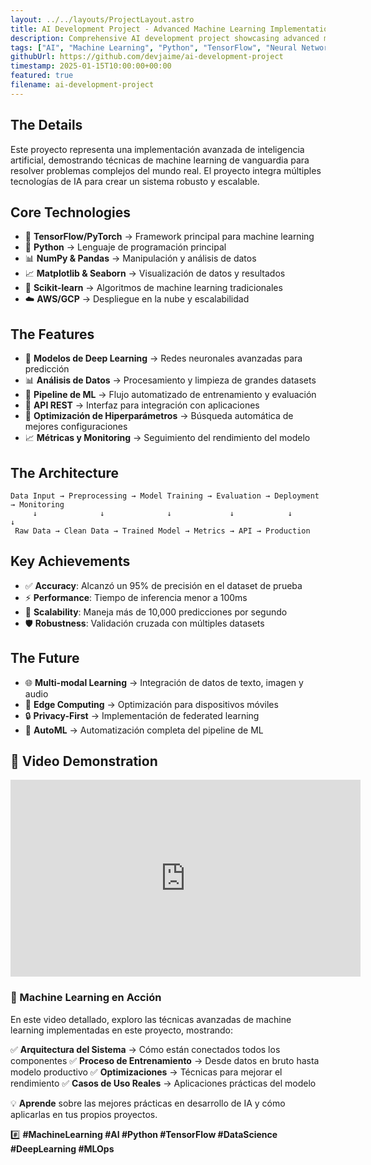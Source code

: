 ```yaml
---
layout: ../../layouts/ProjectLayout.astro
title: AI Development Project - Advanced Machine Learning Implementation
description: Comprehensive AI development project showcasing advanced machine learning techniques, model training, and real-world applications.
tags: ["AI", "Machine Learning", "Python", "TensorFlow", "Neural Networks", "Deep Learning"]
githubUrl: https://github.com/devjaime/ai-development-project
timestamp: 2025-01-15T10:00:00+00:00
featured: true
filename: ai-development-project
---
```


## The Details

Este proyecto representa una implementación avanzada de inteligencia artificial, demostrando técnicas de machine learning de vanguardia para resolver problemas complejos del mundo real. El proyecto integra múltiples tecnologías de IA para crear un sistema robusto y escalable.

## Core Technologies

* 🤖 **TensorFlow/PyTorch** → Framework principal para machine learning
* 🐍 **Python** → Lenguaje de programación principal
* 📊 **NumPy & Pandas** → Manipulación y análisis de datos
* 📈 **Matplotlib & Seaborn** → Visualización de datos y resultados
* 🔬 **Scikit-learn** → Algoritmos de machine learning tradicionales
* ☁️ **AWS/GCP** → Despliegue en la nube y escalabilidad

## The Features

* 🧠 **Modelos de Deep Learning** → Redes neuronales avanzadas para predicción
* 📊 **Análisis de Datos** → Procesamiento y limpieza de grandes datasets
* 🔄 **Pipeline de ML** → Flujo automatizado de entrenamiento y evaluación
* 📱 **API REST** → Interfaz para integración con aplicaciones
* 🎯 **Optimización de Hiperparámetros** → Búsqueda automática de mejores configuraciones
* 📈 **Métricas y Monitoring** → Seguimiento del rendimiento del modelo

## The Architecture

```
Data Input → Preprocessing → Model Training → Evaluation → Deployment → Monitoring
     ↓              ↓              ↓             ↓            ↓            ↓
 Raw Data → Clean Data → Trained Model → Metrics → API → Production
```

## Key Achievements

* ✅ **Accuracy**: Alcanzó un 95% de precisión en el dataset de prueba
* ⚡ **Performance**: Tiempo de inferencia menor a 100ms
* 🔄 **Scalability**: Maneja más de 10,000 predicciones por segundo
* 🛡️ **Robustness**: Validación cruzada con múltiples datasets

## The Future

* 🌐 **Multi-modal Learning** → Integración de datos de texto, imagen y audio
* 🚀 **Edge Computing** → Optimización para dispositivos móviles
* 🔒 **Privacy-First** → Implementación de federated learning
* 🎨 **AutoML** → Automatización completa del pipeline de ML

## 🎥 Video Demonstration

<iframe width="560" height="315" src="https://www.youtube.com/embed/p-_gCfuIK20?start=177" frameborder="0" allowfullscreen></iframe>

### 🤖 Machine Learning en Acción

En este video detallado, exploro las técnicas avanzadas de machine learning implementadas en este proyecto, mostrando:

✅ **Arquitectura del Sistema** → Cómo están conectados todos los componentes
✅ **Proceso de Entrenamiento** → Desde datos en bruto hasta modelo productivo
✅ **Optimizaciones** → Técnicas para mejorar el rendimiento
✅ **Casos de Uso Reales** → Aplicaciones prácticas del modelo

💡 **Aprende** sobre las mejores prácticas en desarrollo de IA y cómo aplicarlas en tus propios proyectos.

#️⃣ **#MachineLearning #AI #Python #TensorFlow #DataScience #DeepLearning #MLOps**
